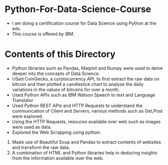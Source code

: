 # Python-For-Data-Science-Course

* I am doing a certification course for Data Science using Python at the edx.
* This course is offered by IBM.


# Contents of this Directory

* Python libraries such as Pandas, Matplot and Numpy were used to delve deeper into the concepts of Data Science.
* USed CoinGecko, a cyrptocurrency API, to first extract the raw data on bitcoin and then plotted a candlestick chart to analyse the daily variations in the values of bitcoins for over a month.
* Used Python APIs such as IBM Watson Speech to text and Language Translator
* Used Python REST APIs and HTTP Requests to understand the communication of Client and Servers, various methods such as Get,Post were explored.
* Using the HTTP Requests, resouces available over web such as images were used as data.
* Explored the Web Scrapping using python:
1. Made use of Beautiful Soup and Pandas to extract contents of websites and transform the raw data.
2. A combination of HTML and Python libraries help in deducing insights from the information available over the web.
